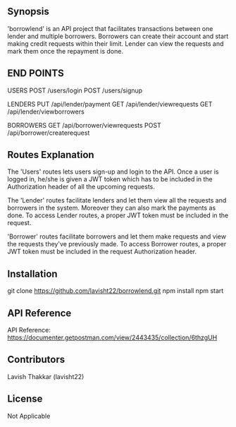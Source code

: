 ## Synopsis

'borrowlend' is an API project that facilitates transactions between one lender and multiple borrowers. Borrowers can create their account and start making credit requests within their limit. Lender can view the requests and mark them once the repayment is done.

## END POINTS

USERS
    POST /users/login
    POST /users/signup

LENDERS
    PUT /api/lender/payment
    GET /api/lender/viewrequests
    GET /api/lender/viewborrowers

BORROWERS
    GET /api/borrower/viewrequests
    POST /api/borrower/createrequest

## Routes Explanation

The 'Users' routes lets users sign-up and login to the API. Once a user is logged in, he/she is given a JWT token which has to be included in the Authorization header of all the upcoming requests.

The 'Lender' routes facilitate lenders and let them view all the requests and borrowers in the system. Moreover they can also mark the payments as done. To access Lender routes, a proper JWT token must be included in the request.

'Borrower' routes facilitate borrowers and let them make requests and view the requests they've previously made. To access Borrower routes, a proper JWT token must be included in the request Authorization header.

## Installation

git clone https://github.com/lavisht22/borrowlend.git
npm install
npm start

## API Reference

API Reference: https://documenter.getpostman.com/view/2443435/collection/6thzgUH

## Contributors

Lavish Thakkar (lavisht22)

## License

Not Applicable
